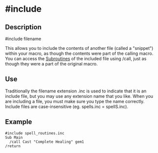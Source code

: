 # \#include

## Description

\#include filename

This allows you to include the contents of another file (called a "snippet") within your macro, as though the contents were part of the calling macro. You can access the [Subroutines](../../documentation/subroutines.md) of the included file using /call, just as though they were a part of the original macro.

## Use

Traditionally the filename extension .inc is used to indicate that it is an include file, but you may use any extension name that you like. When you are including a file, you must make sure you type the name correctly. Include files are case-insensitive (eg. spells.inc = spellS.inc).

## Example

```text
#include spell_routines.inc
Sub Main
  /call Cast "Complete Healing" gem1
/return
```
